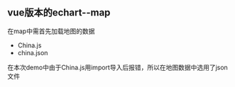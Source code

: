 ## vue版本的echart--map

在map中需首先加载地图的数据
- China.js
- china.json  

在本次demo中由于China.js用import导入后报错，所以在地图数据中选用了json文件